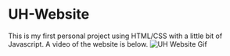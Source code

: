 # UH-Website
This is my first personal project using HTML/CSS with a little bit of Javascript. A video of the website is below.
![UH Website Gif](https://github.com/TanT246/UH-Website/assets/134808578/9c84b57a-8ef5-40f7-b30e-f72cf440e45c)
